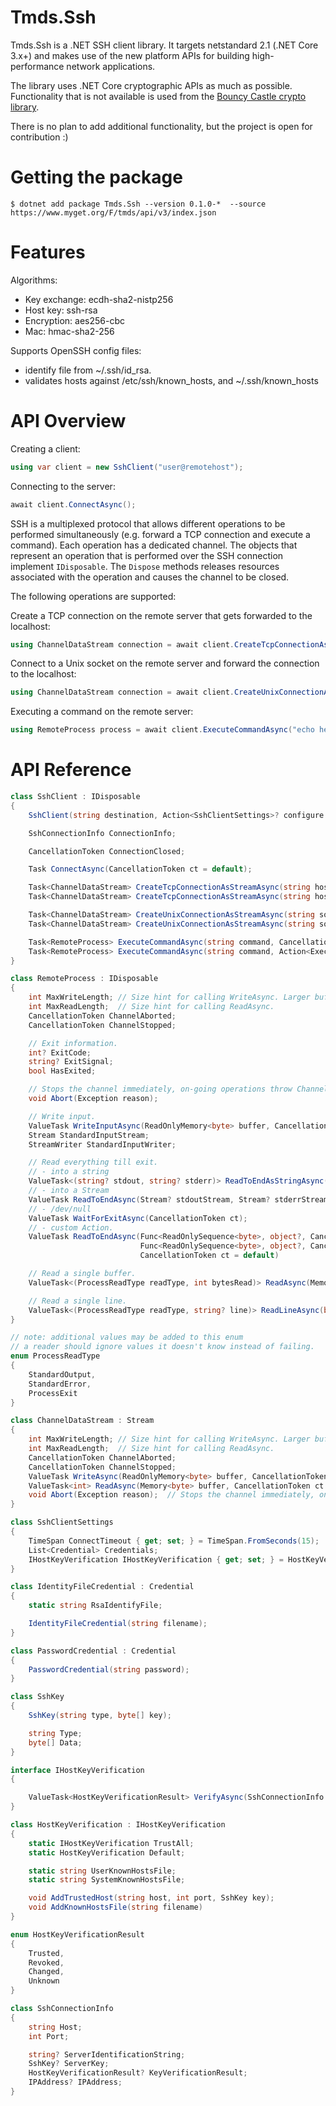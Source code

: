 # Tmds.Ssh

Tmds.Ssh is a .NET SSH client library. It targets netstandard 2.1 (.NET Core 3.x+) and makes use of the new platform APIs for building high-performance network applications.

The library uses .NET Core cryptographic APIs as much as possible. Functionality that is not available is used from the [Bouncy Castle crypto library](https://github.com/bcgit/bc-csharp).

There is no plan to add additional functionality, but the project is open for contribution :)

# Getting the package

```
$ dotnet add package Tmds.Ssh --version 0.1.0-*  --source https://www.myget.org/F/tmds/api/v3/index.json
```

# Features

Algorithms:

- Key exchange: ecdh-sha2-nistp256
- Host key: ssh-rsa
- Encryption: aes256-cbc
- Mac: hmac-sha2-256

Supports OpenSSH config files:

- identify file from ~/.ssh/id_rsa.
- validates hosts against /etc/ssh/known_hosts, and ~/.ssh/known_hosts

# API Overview

Creating a client:
```cs
using var client = new SshClient("user@remotehost");
```

Connecting to the server:
```cs
await client.ConnectAsync();
```

SSH is a multiplexed protocol that allows different operations to be performed simultaneously (e.g. forward a TCP connection and execute a command).
Each operation has a dedicated channel.
The objects that represent an operation that is performed over the SSH connection implement `IDisposable`. The `Dispose` methods releases resources associated with the operation and causes the channel to be closed.

The following operations are supported:

Create a TCP connection on the remote server that gets forwarded to the localhost:
```cs
using ChannelDataStream connection = await client.CreateTcpConnectionAsStreamAsync("www.redhat.com", 80);
```

Connect to a Unix socket on the remote server and forward the connection to the localhost:
```cs
using ChannelDataStream connection = await client.CreateUnixConnectionAsStreamAsync("/tmp/myapp.sock");
```

Executing a command on the remote server:
```cs
using RemoteProcess process = await client.ExecuteCommandAsync("echo hello world");
```

# API Reference

```cs
class SshClient : IDisposable
{
    SshClient(string destination, Action<SshClientSettings>? configure = null);

    SshConnectionInfo ConnectionInfo;

    CancellationToken ConnectionClosed;

    Task ConnectAsync(CancellationToken ct = default);

    Task<ChannelDataStream> CreateTcpConnectionAsStreamAsync(string host, int port, CancellationToken ct);
    Task<ChannelDataStream> CreateTcpConnectionAsStreamAsync(string host, int port, Action<TcpConnectionOptions>? configure = null, CancellationToken ct = default);

    Task<ChannelDataStream> CreateUnixConnectionAsStreamAsync(string socketPath, CancellationToken ct);
    Task<ChannelDataStream> CreateUnixConnectionAsStreamAsync(string socketPath, Action<UnixConnectionOptions>? configure = null, CancellationToken ct = default);

    Task<RemoteProcess> ExecuteCommandAsync(string command, CancellationToken ct);
    Task<RemoteProcess> ExecuteCommandAsync(string command, Action<ExecuteCommandOptions>? configure = null, CancellationToken ct = default);
}

class RemoteProcess : IDisposable
{
    int MaxWriteLength; // Size hint for calling WriteAsync. Larger buffers are split.
    int MaxReadLength;  // Size hint for calling ReadAsync.
    CancellationToken ChannelAborted;
    CancellationToken ChannelStopped;

    // Exit information.
    int? ExitCode;
    string? ExitSignal;
    bool HasExited;

    // Stops the channel immediately, on-going operations throw ChannelAbortedException.
    void Abort(Exception reason);

    // Write input.
    ValueTask WriteInputAsync(ReadOnlyMemory<byte> buffer, CancellationToken ct = default);
    Stream StandardInputStream;
    StreamWriter StandardInputWriter;

    // Read everything till exit.
    // - into a string
    ValueTask<(string? stdout, string? stderr)> ReadToEndAsStringAsync(bool readStdout = true, bool readStderr = true, CancellationToken ct = default);
    // - into a Stream
    ValueTask ReadToEndAsync(Stream? stdoutStream, Stream? stderrStream, bool disposeStreams = true, CancellationToken ct = default);
    // - /dev/null
    ValueTask WaitForExitAsync(CancellationToken ct);
    // - custom Action.
    ValueTask ReadToEndAsync(Func<ReadOnlySequence<byte>, object?, CancellationToken, ValueTask>? handleStdout, object? stdoutContext,
                             Func<ReadOnlySequence<byte>, object?, CancellationToken, ValueTask>? handleStderr, object? stderrContext,
                             CancellationToken ct = default)

    // Read a single buffer.
    ValueTask<(ProcessReadType readType, int bytesRead)> ReadAsync(Memory<byte>? stdoutBuffer, Memory<byte>? stderrBuffer, CancellationToken ct = default);

    // Read a single line.
    ValueTask<(ProcessReadType readType, string? line)> ReadLineAsync(bool readStdout = true, bool readStderr = true, CancellationToken ct = default)
}

// note: additional values may be added to this enum
// a reader should ignore values it doesn't know instead of failing.
enum ProcessReadType
{
    StandardOutput,
    StandardError,
    ProcessExit
}

class ChannelDataStream : Stream
{
    int MaxWriteLength; // Size hint for calling WriteAsync. Larger buffers are split.
    int MaxReadLength;  // Size hint for calling ReadAsync.
    CancellationToken ChannelAborted;
    CancellationToken ChannelStopped;
    ValueTask WriteAsync(ReadOnlyMemory<byte> buffer, CancellationToken ct = default);
    ValueTask<int> ReadAsync(Memory<byte> buffer, CancellationToken ct = default);
    void Abort(Exception reason);  // Stops the channel immediately, on-going operations throw ChannelAbortedException.
}

class SshClientSettings
{
    TimeSpan ConnectTimeout { get; set; } = TimeSpan.FromSeconds(15);
    List<Credential> Credentials;
    IHostKeyVerification IHostKeyVerification { get; set; } = HostKeyVerification.Default;
}

class IdentityFileCredential : Credential
{
    static string RsaIdentifyFile;

    IdentityFileCredential(string filename);
}

class PasswordCredential : Credential
{
    PasswordCredential(string password);
}

class SshKey
{
    SshKey(string type, byte[] key);

    string Type;
    byte[] Data;
}

interface IHostKeyVerification
{

    ValueTask<HostKeyVerificationResult> VerifyAsync(SshConnectionInfo connectionInfo, CancellationToken ct);
}

class HostKeyVerification : IHostKeyVerification
{
    static IHostKeyVerification TrustAll;
    static HostKeyVerification Default;

    static string UserKnownHostsFile;
    static string SystemKnownHostsFile;

    void AddTrustedHost(string host, int port, SshKey key);
    void AddKnownHostsFile(string filename)
}

enum HostKeyVerificationResult
{
    Trusted,
    Revoked,
    Changed,
    Unknown
}

class SshConnectionInfo
{
    string Host;
    int Port;

    string? ServerIdentificationString;
    SshKey? ServerKey;
    HostKeyVerificationResult? KeyVerificationResult;
    IPAddress? IPAddress;
}
```
